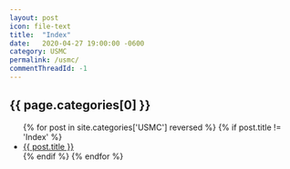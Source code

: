 ```yaml
---
layout: post
icon: file-text
title:  "Index"
date:   2020-04-27 19:00:00 -0600
category: USMC
permalink: /usmc/
commentThreadId: -1
---
```


## {{ page.categories[0] }}

<ul>
    {% for post in site.categories['USMC'] reversed %}
        {% if post.title != 'Index' %}
        <li><a href='{{ post.url }}'>{{ post.title }}</a></li>
        {% endif %}
    {% endfor %}
</ul>
